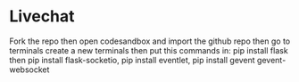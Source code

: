 # Livechat
Fork the repo then open codesandbox and import the github repo then go to terminals create a new terminals then put this commands in: pip install flask then pip install flask-socketio, pip install eventlet, pip install gevent gevent-websocket
